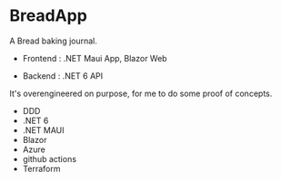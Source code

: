 # BreadApp

A Bread baking journal.

- Frontend : .NET Maui App, Blazor Web

- Backend : .NET 6 API 


It's overengineered on purpose, for me to do some proof of concepts.



- DDD
- .NET 6
- .NET MAUI
- Blazor
- Azure
- github actions
- Terraform